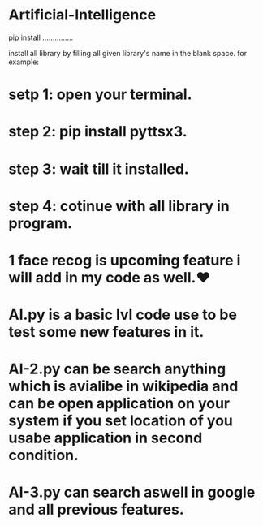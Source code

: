 # Artificial-Intelligence


pip install ...............


install all library by filling all given library's name in the blank space.
for example:
#     setp 1: open your terminal.
#     step 2: pip install pyttsx3.
#     step 3: wait till it installed.
#     step 4: cotinue with all library in program. 

#  

# 1 face recog is upcoming feature i will add in my code as well.❤️
# AI.py is a basic lvl code use to be test some new features in it.
# AI-2.py can be search anything which is avialibe in wikipedia and can be open application on your system if you set location of you usabe application in second condition.
# AI-3.py can search aswell in google and all previous features.
